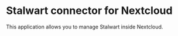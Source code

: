 # Stalwart connector for Nextcloud

This application allows you to manage Stalwart inside Nextcloud.
